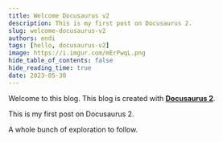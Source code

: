 ```yaml
---
title: Welcome Docusaurus v2
description: This is my first post on Docusaurus 2.
slug: welcome-docusaurus-v2
authors: endi
tags: [hello, docusaurus-v2]
image: https://i.imgur.com/mErPwqL.png
hide_table_of_contents: false
hide_reading_time: true
date: 2023-05-30
---
```


Welcome to this blog. This blog is created with [**Docusaurus 2**](https://docusaurus.io/).

<!--truncate-->

This is my first post on Docusaurus 2.

A whole bunch of exploration to follow.